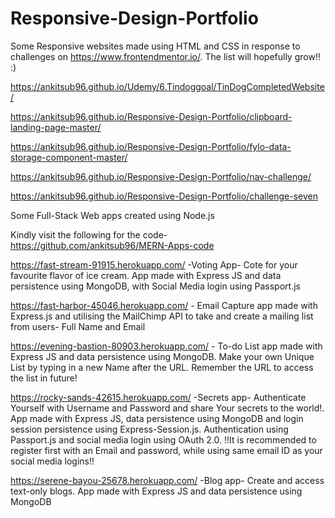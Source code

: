 # Responsive-Design-Portfolio

Some Responsive websites made using HTML and CSS in response to challenges on https://www.frontendmentor.io/. The list will hopefully grow!! :)

https://ankitsub96.github.io/Udemy/6.Tindoggoal/TinDogCompletedWebsite/

https://ankitsub96.github.io/Responsive-Design-Portfolio/clipboard-landing-page-master/

https://ankitsub96.github.io/Responsive-Design-Portfolio/fylo-data-storage-component-master/

https://ankitsub96.github.io/Responsive-Design-Portfolio/nav-challenge/

https://ankitsub96.github.io/Responsive-Design-Portfolio/challenge-seven

Some Full-Stack Web apps created using Node.js

Kindly visit the following for the code- https://github.com/ankitsub96/MERN-Apps-code

https://fast-stream-91915.herokuapp.com/  -Voting App- Cote for your favourite flavor of ice cream. App made with Express JS  and data persistence using MongoDB, with Social Media login using Passport.js

https://fast-harbor-45046.herokuapp.com/  - Email Capture app made with Express.js and utilising the MailChimp API to take and create a mailing list from users- Full Name and Email

https://evening-bastion-80903.herokuapp.com/  - To-do List app made with Express JS and data persistence using MongoDB. Make your own Unique List by typing in a new Name after the URL. Remember the URL to access the list in future!

https://rocky-sands-42615.herokuapp.com/   -Secrets app- Authenticate Yourself with Username and Password and share Your secrets to the world!.
                                            App made with Express JS, data persistence using MongoDB and login session persistence using Express-Session.js. Authentication using Passport.js and social media login using OAuth 2.0.
                                            !!It is recommended to register first with an Email and password, while using same email ID as your social media logins!!

https://serene-bayou-25678.herokuapp.com/   -Blog app- Create and access text-only blogs. App made with Express JS and data persistence using MongoDB

